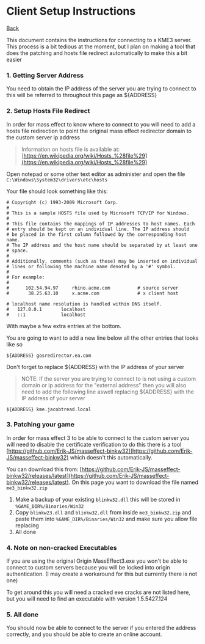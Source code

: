 # Client Setup Instructions

[Back](../README.md)

This document contains the instructions for connecting to a KME3 server. This process is a bit tedious at the moment,
but I plan on making a tool that does the patching and hosts file redirect automatically to make this a bit easier

### 1. Getting Server Address
You need to obtain the IP address of the server you are trying to connect to this
will be referred to throughout this page as ${ADDRESS}

### 2. Setup Hosts File Redirect

In order for mass effect to know where to connect to you will need to add a hosts file redirection 
to point the original mass effect redirector domain to the custom server ip address

> Information on hosts file is available at: [https://en.wikipedia.org/wiki/Hosts_%28file%29](https://en.wikipedia.org/wiki/Hosts_%28file%29)

Open notepad or some other text editor as administer and open the file
`C:\Windows\System32\drivers\etc\hosts`

Your file should look something like this:
```
# Copyright (c) 1993-2009 Microsoft Corp.
#
# This is a sample HOSTS file used by Microsoft TCP/IP for Windows.
#
# This file contains the mappings of IP addresses to host names. Each
# entry should be kept on an individual line. The IP address should
# be placed in the first column followed by the corresponding host name.
# The IP address and the host name should be separated by at least one
# space.
#
# Additionally, comments (such as these) may be inserted on individual
# lines or following the machine name denoted by a '#' symbol.
#
# For example:
#
#      102.54.94.97     rhino.acme.com          # source server
#       38.25.63.10     x.acme.com              # x client host

# localhost name resolution is handled within DNS itself.
#	127.0.0.1       localhost
#	::1             localhost
```

With maybe a few extra entries at the bottom. 

You are going to want to add a new line below all the other entries that looks like so

```
${ADDRESS} gosredirector.ea.com
```

Don't forget to replace ${ADDRESS} with the IP address of your server

> NOTE: If the server you are trying to connect to is not using a custom domain or ip address
> for the "external address" then you will also need to add the following line aswell
> replacing ${ADDRESS} with the IP address of your server

```
${ADDRESS} kme.jacobtread.local
```

### 3. Patching your game
In order for mass effect 3 to be able to connect to the custom server you will need to disable the certificate verification
to do this there is a tool [https://github.com/Erik-JS/masseffect-binkw32](https://github.com/Erik-JS/masseffect-binkw32) which
doesn't this automatically.

You can download this from: [https://github.com/Erik-JS/masseffect-binkw32/releases/latest](https://github.com/Erik-JS/masseffect-binkw32/releases/latest).
On this page you want to download the file named `me3_binkw32.zip`

1. Make a backup of your existing `blinkw32.dll` this will be stored in `%GAME_DIR%/Binaries/Win32`
2. Copy `blinkw23.dll` and `blinkw32.dll` from inside `me3_binkw32.zip` and paste them into `%GAME_DIR%/Binaries/Win32` and make sure you allow file replacing
3. All done 

### 4. Note on non-cracked Executables
If you are using the original Origin MassEffect3.exe you won't be able to connect to custom servers because you will be
locked into origin authentication. (I may create a workaround for this but currently there is not one)

To get around this you will need a cracked exe cracks are not listed here, but you will need to find an executable with version 1.5.5427.124

### 5. All done
You should now be able to connect to the server if you entered the address correctly, and you should be able
to create an online account.
